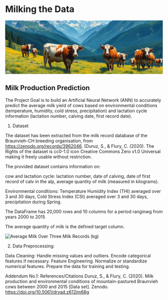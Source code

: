 # Milking the Data
![alt text](Resources/banner_image.jpg)

## Milk Production Prediction 
The Project Goal is to build an Artificial Neural Network (ANN) to accurately predict the average milk yield of cows based on environmental conditions (temperature, humidity, cold stress, precipitation) and lactation cycle information (lactation number, calving date, first record date). 

1. Dataset

The dataset has been extracted from the milk record database of the Braunvieh-CH breeding organisation, from https://zenodo.org/records/3962046. (Duruz, S., & Flury, C. (2020). The Rights of the dataset is cc0-1.0 icon Creative Commons Zero v1.0 Universal making it freely usable without restriction.

The provided dataset contains information on: 

cow and lactation cycle: lactation number, date of calving, date of first record of calv in the alp, average quantity of milk (measured in kilograms).

Environmental conditions: Temperature Humidity Index (THI) averaged over 3 and 30 days, Cold Stress Index (CSI) averaged over 3 and 30 days, precipitation during Spring.

The DataFrame has 20,000 rows and 10 columns for a period ranginwg from years 2000 to 2015 

The average quantity of milk is the defined target column.

![Average Milk Over Three Milk Records (kg)](histogram.png)





2. Data Preprocessing:

Data Cleaning:
Handle missing values and outliers.
Encode categorical features if necessary.
Feature Engineering.
Normalize or standardize numerical features.
Prepare the data for training and testing.



Addendum No.1: References/Citations
Duruz, S., & Flury, C. (2020). Milk production and environmental conditions of mountain-pastured Braunvieh cows between 2000 and 2015 [Data set]. Zenodo. https://doi.org/10.5061/dryad.z612jm68g


